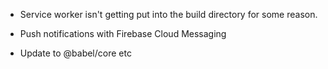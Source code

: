 * Service worker isn't getting put into the build directory for some reason.
* Push notifications with Firebase Cloud Messaging

* Update to @babel/core etc